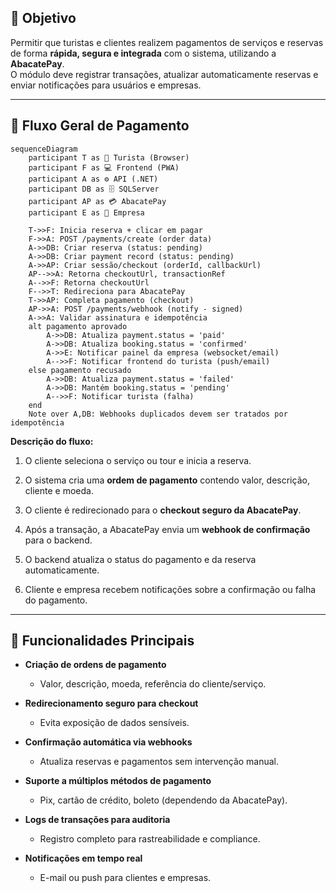 ## 🎯 Objetivo

Permitir que turistas e clientes realizem pagamentos de serviços e reservas de forma **rápida, segura e integrada** com o sistema, utilizando a **AbacatePay**.  
O módulo deve registrar transações, atualizar automaticamente reservas e enviar notificações para usuários e empresas.

---

## 🧩 Fluxo Geral de Pagamento

```mermaid
sequenceDiagram
    participant T as 📱 Turista (Browser)
    participant F as 💻 Frontend (PWA)
    participant A as ⚙️ API (.NET)
    participant DB as 🗄️ SQLServer
    participant AP as 💳 AbacatePay
    participant E as 🏢 Empresa

    T->>F: Inicia reserva + clicar em pagar
    F->>A: POST /payments/create (order data)
    A->>DB: Criar reserva (status: pending)
    A->>DB: Criar payment record (status: pending)
    A->>AP: Criar sessão/checkout (orderId, callbackUrl)
    AP-->>A: Retorna checkoutUrl, transactionRef
    A-->>F: Retorna checkoutUrl
    F-->>T: Redireciona para AbacatePay
    T->>AP: Completa pagamento (checkout)
    AP->>A: POST /payments/webhook (notify - signed)
    A->>A: Validar assinatura e idempotência
    alt pagamento aprovado
        A->>DB: Atualiza payment.status = 'paid'
        A->>DB: Atualiza booking.status = 'confirmed'
        A->>E: Notificar painel da empresa (websocket/email)
        A-->>F: Notificar frontend do turista (push/email)
    else pagamento recusado
        A->>DB: Atualiza payment.status = 'failed'
        A->>DB: Mantém booking.status = 'pending'
        A-->>F: Notificar turista (falha)
    end
    Note over A,DB: Webhooks duplicados devem ser tratados por idempotência

```

**Descrição do fluxo:**

1. O cliente seleciona o serviço ou tour e inicia a reserva.
    
2. O sistema cria uma **ordem de pagamento** contendo valor, descrição, cliente e moeda.
    
3. O cliente é redirecionado para o **checkout seguro da AbacatePay**.
    
4. Após a transação, a AbacatePay envia um **webhook de confirmação** para o backend.
    
5. O backend atualiza o status do pagamento e da reserva automaticamente.
    
6. Cliente e empresa recebem notificações sobre a confirmação ou falha do pagamento.

---

## 🔑 Funcionalidades Principais

- **Criação de ordens de pagamento**
    
    - Valor, descrição, moeda, referência do cliente/serviço.
        
- **Redirecionamento seguro para checkout**
    
    - Evita exposição de dados sensíveis.
        
- **Confirmação automática via webhooks**
    
    - Atualiza reservas e pagamentos sem intervenção manual.
        
- **Suporte a múltiplos métodos de pagamento**
    
    - Pix, cartão de crédito, boleto (dependendo da AbacatePay).
        
- **Logs de transações para auditoria**
    
    - Registro completo para rastreabilidade e compliance.
        
- **Notificações em tempo real**
    
    - E-mail ou push para clientes e empresas.
